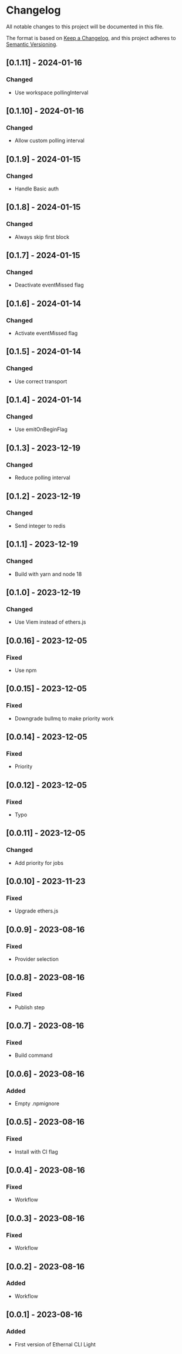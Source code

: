 # Changelog
All notable changes to this project will be documented in this file.

The format is based on [Keep a Changelog](https://keepachangelog.com/en/1.0.0/),
and this project adheres to [Semantic Versioning](https://semver.org/spec/v2.0.0.html).

## [0.1.11] - 2024-01-16
### Changed
- Use workspace pollingInterval

## [0.1.10] - 2024-01-16
### Changed
- Allow custom polling interval

## [0.1.9] - 2024-01-15
### Changed
- Handle Basic auth

## [0.1.8] - 2024-01-15
### Changed
- Always skip first block

## [0.1.7] - 2024-01-15
### Changed
- Deactivate eventMissed flag

## [0.1.6] - 2024-01-14
### Changed
- Activate eventMissed flag

## [0.1.5] - 2024-01-14
### Changed
- Use correct transport

## [0.1.4] - 2024-01-14
### Changed
- Use emitOnBeginFlag

## [0.1.3] - 2023-12-19
### Changed
- Reduce polling interval

## [0.1.2] - 2023-12-19
### Changed
- Send integer to redis

## [0.1.1] - 2023-12-19
### Changed
- Build with yarn and node 18

## [0.1.0] - 2023-12-19
### Changed
- Use Viem instead of ethers.js

## [0.0.16] - 2023-12-05
### Fixed
- Use npm

## [0.0.15] - 2023-12-05
### Fixed
- Downgrade bullmq to make priority work

## [0.0.14] - 2023-12-05
### Fixed
- Priority

## [0.0.12] - 2023-12-05
### Fixed
- Typo

## [0.0.11] - 2023-12-05
### Changed
- Add priority for jobs

## [0.0.10] - 2023-11-23
### Fixed
- Upgrade ethers.js

## [0.0.9] - 2023-08-16
### Fixed
- Provider selection

## [0.0.8] - 2023-08-16
### Fixed
- Publish step

## [0.0.7] - 2023-08-16
### Fixed
- Build command

## [0.0.6] - 2023-08-16
### Added
- Empty .npmignore

## [0.0.5] - 2023-08-16
### Fixed
- Install with CI flag

## [0.0.4] - 2023-08-16
### Fixed
- Workflow

## [0.0.3] - 2023-08-16
### Fixed
- Workflow

## [0.0.2] - 2023-08-16
### Added
- Workflow

## [0.0.1] - 2023-08-16
### Added
- First version of Ethernal CLI Light